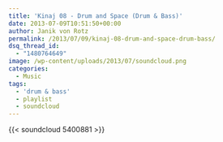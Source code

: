 ```yaml
---
title: 'Kinaj 08 - Drum and Space (Drum & Bass)'
date: 2013-07-09T10:51:50+00:00
author: Janik von Rotz
permalink: /2013/07/09/kinaj-08-drum-and-space-drum-bass/
dsq_thread_id:
  - "1480764649"
image: /wp-content/uploads/2013/07/soundcloud.png
categories:
  - Music
tags:
  - 'drum & bass'
  - playlist
  - soundcloud
---
```

{{< soundcloud 5400881 >}}
